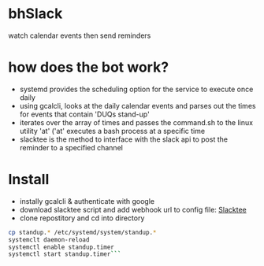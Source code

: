 # bhSlack
watch calendar events then send reminders

# how does the bot work?
* systemd provides the scheduling option for the service to execute once daily
* using gcalcli, looks at the daily calendar events and parses out the times for events that contain 'DUQs stand-up'
* iterates over the array of times and passes the command.sh to the linux utility 'at' ('at' executes a bash process at a specific time
* slacktee is the method to interface with the slack api to post the reminder to a specified channel

# Install
* instally gcalcli & authenticate with google
* download slacktee script and add webhook url to config file: [Slacktee](https://github.com/course-hero/slacktee)
* clone repostitory and cd into directory
```bash
cp standup.* /etc/systemd/system/standup.*
systemclt daemon-reload
systemctl enable standup.timer
systemctl start standup.timer```
